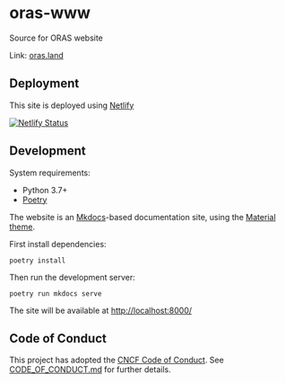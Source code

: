 # oras-www

Source for ORAS website

Link: [oras.land](https://oras.land/)

## Deployment

This site is deployed using [Netlify](https://www.netlify.com/)

[![Netlify Status](https://api.netlify.com/api/v1/badges/db61db6e-a953-4b02-b5fb-7f04f018b9d8/deploy-status)](https://app.netlify.com/sites/oras-project/deploys)

## Development

System requirements:

- Python 3.7+
- [Poetry](https://python-poetry.org/)

The website is an [Mkdocs](https://www.mkdocs.org/)-based documentation site, using the [Material theme](https://squidfunk.github.io/mkdocs-material/).

First install dependencies:

```
poetry install
```

Then run the development server:

```
poetry run mkdocs serve
```

The site will be available at [http://localhost:8000/](http://localhost:8000/)

## Code of Conduct

This project has adopted the [CNCF Code of Conduct](https://github.com/cncf/foundation/blob/master/code-of-conduct.md). See [CODE_OF_CONDUCT.md](CODE_OF_CONDUCT.md) for further details.

